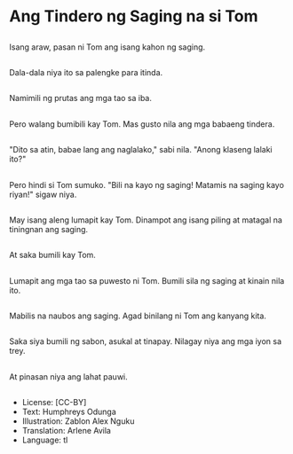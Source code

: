 # Ang Tindero ng Saging na si Tom

##
Isang araw, pasan ni Tom ang isang kahon ng saging.

##
Dala-dala niya ito sa palengke para itinda.

##
Namimili ng prutas ang mga tao sa iba.

##
Pero walang bumibili kay Tom. Mas gusto nila ang mga babaeng tindera.

##
"Dito sa atin, babae lang ang naglalako," sabi nila.  "Anong klaseng lalaki ito?"

##
Pero hindi si Tom sumuko. "Bili na kayo ng saging! Matamis na saging kayo riyan!" sigaw niya.

##
May isang aleng lumapit kay Tom. Dinampot ang isang piling at matagal na tiningnan ang saging.

##
At saka bumili kay Tom.

##
Lumapit ang mga tao sa puwesto ni Tom. Bumili sila ng saging at kinain nila ito.

##
Mabilis na naubos ang saging. Agad binilang ni Tom ang kanyang kita.

##
Saka siya bumili ng sabon, asukal at tinapay. Nilagay niya ang mga iyon sa trey.

##
At pinasan niya ang lahat pauwi.

##
* License: [CC-BY]
* Text: Humphreys Odunga
* Illustration: Zablon Alex Nguku
* Translation: Arlene Avila
* Language: tl
